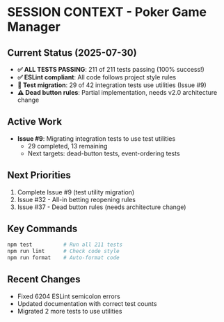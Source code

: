 # SESSION CONTEXT - Poker Game Manager

## Current Status (2025-07-30)
- **✅ ALL TESTS PASSING**: 211 of 211 tests passing (100% success!)
- **✅ ESLint compliant**: All code follows project style rules
- **🚧 Test migration**: 29 of 42 integration tests use utilities (Issue #9)
- **⚠️ Dead button rules**: Partial implementation, needs v2.0 architecture change

## Active Work
- **Issue #9**: Migrating integration tests to use test utilities
  - 29 completed, 13 remaining
  - Next targets: dead-button tests, event-ordering tests

## Next Priorities
1. Complete Issue #9 (test utility migration)
2. Issue #32 - All-in betting reopening rules
3. Issue #37 - Dead button rules (needs architecture change)

## Key Commands
```bash
npm test          # Run all 211 tests
npm run lint      # Check code style
npm run format    # Auto-format code
```

## Recent Changes
- Fixed 6204 ESLint semicolon errors
- Updated documentation with correct test counts
- Migrated 2 more tests to use utilities